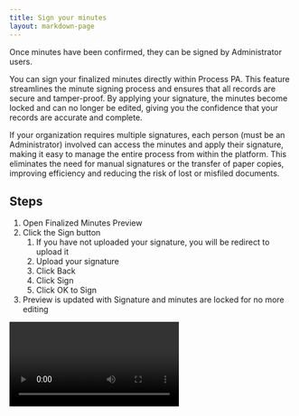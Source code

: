 ```yaml
---
title: Sign your minutes
layout: markdown-page
---
```

Once minutes have been confirmed, they can be signed by Administrator users.

You can sign your finalized minutes directly within Process PA. This feature streamlines the minute signing process and ensures that all records are secure and tamper-proof. By applying your signature, the minutes become locked and can no longer be edited, giving you the confidence that your records are accurate and complete.

If your organization requires multiple signatures, each person (must be an Administrator) involved can access the minutes and apply their signature, making it easy to manage the entire process from within the platform. This eliminates the need for manual signatures or the transfer of paper copies, improving efficiency and reducing the risk of lost or misfiled documents.

## Steps

1. Open Finalized Minutes Preview
2. Click the Sign button
   1. If you have not uploaded your signature, you will be redirect to upload it
   2. Upload your signature
   3. Click Back
   4. Click Sign
   5. Click OK to Sign
3. Preview is updated with Signature and minutes are locked for no more editing

![](/uploads/signature.webm)